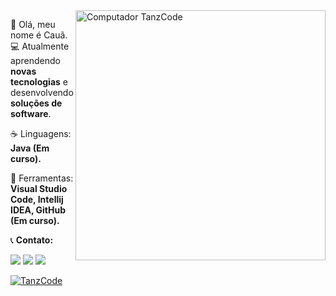 <img src="https://raw.githubusercontent.com/MicaelliMedeiros/micaellimedeiros/master/image/computer-illustration.png" min-width="400px" max-width="400px" width="400px" align="right" alt="Computador TanzCode">

<p align="left"> 
  👋 Olá, meu nome é Cauã.<br>
  💻 Atualmente aprendendo <strong>novas tecnologias</strong> e desenvolvendo <strong>soluções de software</strong>.<br>
</p>

<p align="left">
  ☕ Linguagens: <strong>Java (Em curso).</strong>
</p>

<p align="left">
  💼 Ferramentas: <strong>Visual Studio Code, Intellij IDEA, GitHub (Em curso).</strong>
</p>

<p align="left">
  📞 <strong>Contato:</strong>
</p>

<p align="left">
  <a href="mailto:cauamelo2345@gmail.com" alt="Gmail">
  <img src="https://img.shields.io/badge/-Gmail-FF0000?style=flat-square&labelColor=FF0000&logo=gmail&logoColor=white&link=cauamelo2345@gmail.com" /></a>

  <a href="https://www.linkedin.com/in/cauamelo" alt="Linkedin">
  <img src="https://img.shields.io/badge/-Linkedin-0e76a8?style=flat-square&logo=Linkedin&logoColor=white&link=https://www.linkedin.com/in/cauamelo" /></a>

  <!---<a href="#" alt="WhatsApp">
  <img src="https://img.shields.io/badge/-WhatsApp-25d366?style=flat-square&labelColor=25d366&logo=whatsapp&logoColor=white&link=API-DO-SEU-WHATSAPP"/></a>--->

  <a href="https://instagram.com/caua_melooo" alt="Instagram">
  <img src="https://img.shields.io/badge/-Instagram-DF0174?style=flat-square&labelColor=DF0174&logo=instagram&logoColor=white&link=https://instagram.com/caua_melooo"/></a>
</p>  

  [![TanzCode](https://github-readme-stats.vercel.app/api/top-langs/?username=Need3v&hide=html&layout=compact=true&theme=radical)](https://github.com/Need3v/)
